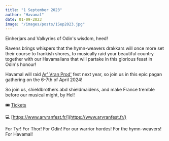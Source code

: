 ```yaml
---
title: "1 September 2023"
author: "Havamal"
date: 01-09-2023
image: "/images/posts/1Sep2023.jpg"
---
```


Einherjars and Valkyries of Odin's wisdom, heed!

Ravens brings whispers that the hymn-weavers drakkars will once more set their course to frankish shores, to musically raid your beautiful country together with our Havamalians that will partake in this glorious feast in Odin's honour!

Havamal will raid [Ar' Vran Prod'](https://www.facebook.com/arvranprod)  fest next year, so join us in this epic pagan gathering on the 6-7th of April 2024!

So join us, shieldbrothers abd shieldmaidens, and make France tremble before our musical might, by Hel!

🎟️ [Tickets](https://www.helloasso.com/associations/ar-vran-productions/evenements/ar-vran-fest-ii?fbclid=IwAR076bDm0_ZdLcIUy_NU0r8ViguAwQu6qS7QlHng4cskknnDi7jHed0JDr0)

💻 [https://www.arvranfest.fr/](https://www.arvranfest.fr/)

For Tyr! For Thor! For Odin! For our warrior hordes! For the hymn-weavers! For Havamal!